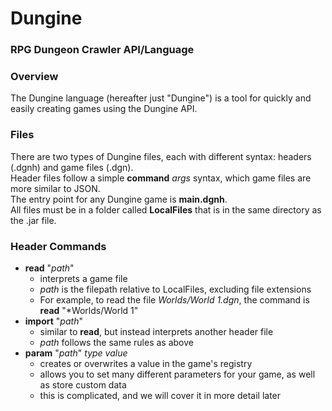 # Dungine
### RPG Dungeon Crawler API/Language

### Overview
The Dungine language (hereafter just "Dungine") is a tool for quickly and easily creating games using the Dungine API.

### Files
There are two types of Dungine files, each with different syntax: headers (.dgnh) and game files (.dgn).  
Header files follow a simple __command__ *args* syntax, which game files are more similar to JSON.  
The entry point for any Dungine game is __main.dgnh__.  
All files must be in a folder called __LocalFiles__ that is in the same directory as the .jar file.

### Header Commands
 + __read__ "*path*"
   + interprets a game file
   + *path* is the filepath relative to LocalFiles, excluding file extensions
   + For example, to read the file *Worlds/World 1.dgn*, the command is __read__ "*Worlds/World 1"
 + __import__ "*path*"
   + similar to __read__, but instead interprets another header file
   + *path* follows the same rules as above
 + __param__ "*path*" *type value*
   + creates or overwrites a value in the game's registry
   + allows you to set many different parameters for your game, as well as store custom data
   + this is complicated, and we will cover it in more detail later

